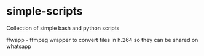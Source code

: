 # simple-scripts

Collection of simple bash and python scripts

ffwapp - ffmpeg wrapper to convert files in h.264 so they can be shared on whatsapp
